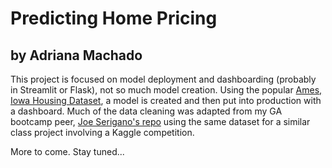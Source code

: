# Predicting Home Pricing
## by Adriana Machado

This project is focused on model deployment and dashboarding (probably in Streamlit or Flask), not so much model creation. Using the popular [Ames, Iowa Housing Dataset](http://jse.amstat.org/v19n3/decock/DataDocumentation.txt), a model is created and then put into production with a dashboard. Much of the data cleaning was adapted from my GA bootcamp peer, [Joe Serigano's repo](https://github.com/jserigano4/predicting_home_prices_Ames_IA/blob/main/01-Data_Cleaning_EDA.ipynb) using the same dataset for a similar class project involving a Kaggle competition. 

More to come. Stay tuned...